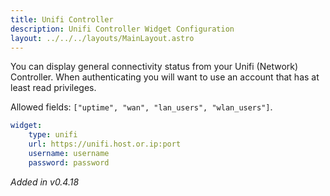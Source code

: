 ```yaml
---
title: Unifi Controller
description: Unifi Controller Widget Configuration
layout: ../../../layouts/MainLayout.astro
---
```


You can display general connectivity status from your Unifi (Network) Controller. When authenticating you will want to use an account that has at least read privileges.

Allowed fields: `["uptime", "wan", "lan_users", "wlan_users"]`.

```yaml
widget:
    type: unifi
    url: https://unifi.host.or.ip:port
    username: username
    password: password
```

*Added in v0.4.18*
